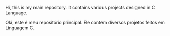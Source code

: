 Hi, this is my main repository. It contains various projects designed in C Language.

Olá, este é meu repositório principal. Ele contem diversos projetos feitos em Linguagem C.

